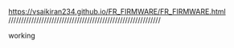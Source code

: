 https://vsaikiran234.github.io/FR_FIRMWARE/FR_FIRMWARE.html
////////////////////////////////////////////////////////////

working 
